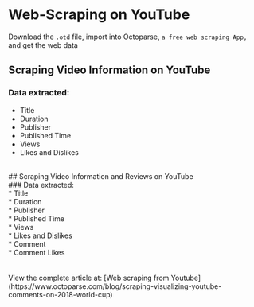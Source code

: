 # Web-Scraping on YouTube
Download the `.otd` file, import into Octoparse, `a free web scraping App,` and get the web data
## Scraping Video Information on YouTube<br>
### Data extracted: <br>
 * Title<br> 
 * Duration<br>
 * Publisher<br>
 * Published Time<br>
 * Views<br>
 * Likes and Dislikes<br>
<br>
## Scraping Video Information and Reviews on YouTube<br>
### Data extracted: <br>
 * Title <br> 
 * Duration <br>
 * Publisher <br>
 * Published Time <br>
 * Views <br>
 * Likes and Dislikes <br>
 * Comment <br>
 * Comment Likes <br>
<br><br>View the complete article at: [Web scraping from Youtube](https://www.octoparse.com/blog/scraping-visualizing-youtube-comments-on-2018-world-cup)
